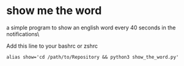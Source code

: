 # show me the word
a simple program to show an english word every 40 seconds in the notifications\\

Add this line to your bashrc or zshrc

`alias show='cd /path/to/Repository && python3 show_the_word.py'`
